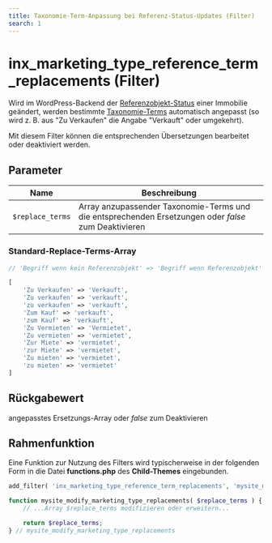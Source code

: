 ```yaml
---
title: Taxonomie-Term-Anpassung bei Referenz-Status-Updates (Filter)
search: 1
---
```


# inx_marketing_type_reference_term_replacements (Filter)

Wird im WordPress-Backend der [Referenzobjekt-Status](../referenzen-status-flags.html) einer Immobilie geändert, werden bestimmte [Taxonomie-Terms](../beitragsarten-taxonomien.html) automatisch angepasst (so wird z. B. aus "Zu Verkaufen" die Angabe "Verkauft" oder umgekehrt).

Mit diesem Filter können die entsprechenden Übersetzungen bearbeitet oder deaktiviert werden.

## Parameter

| Name | Beschreibung |
| ---- | ------------ |
| `$replace_terms` | Array anzupassender Taxonomie-Terms und die entsprechenden Ersetzungen oder *false* zum Deaktivieren |

### Standard-Replace-Terms-Array

```php
// 'Begriff wenn kein Referenzobjekt' => 'Begriff wenn Referenzobjekt'

[
	'Zu Verkaufen' => 'Verkauft',
	'Zu verkaufen' => 'verkauft',
	'zu verkaufen' => 'verkauft',
	'Zum Kauf' => 'verkauft',
	'zum Kauf' => 'verkauft',
	'Zu Vermieten' => 'Vermietet',
	'Zu vermieten' => 'vermietet',
	'Zur Miete' => 'vermietet',
	'zur Miete' => 'vermietet',
	'Zu mieten' => 'vermietet',
	'zu mieten' => 'vermietet'
]
```

## Rückgabewert

angepasstes Ersetzungs-Array oder *false* zum Deaktivieren

## Rahmenfunktion

Eine Funktion zur Nutzung des Filters wird typischerweise in der folgenden Form in die Datei **functions.php** des **Child-Themes** eingebunden.

```php
add_filter( 'inx_marketing_type_reference_term_replacements', 'mysite_modify_marketing_type_replacements' );

function mysite_modify_marketing_type_replacements( $replace_terms ) {
	// ...Array $replace_terms modifizieren oder erweitern...

	return $replace_terms;
} // mysite_modify_marketing_type_replacements

```
